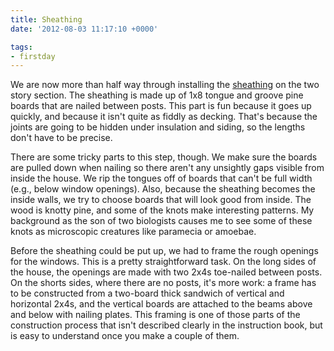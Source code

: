 ```yaml
---
title: Sheathing
date: '2012-08-03 11:17:10 +0000'

tags:
- firstday
---
```


We are now more than half way through installing the
[sheathing](/gallery/FirstDay%20Cottage/P7300776.JPG)
on the two story section.  The sheathing is made up of 1x8 tongue and
groove pine boards that are nailed between posts.  This part is fun
because it goes up quickly, and because it isn't quite as fiddly as
decking.  That's because the joints are going to be hidden under
insulation and siding, so the lengths don't have to be precise.

There are some tricky parts to this step, though.  We make sure the
boards are pulled down when nailing so there aren't any unsightly gaps
visible from inside the house.  We rip the tongues off of boards that
can't be full width (e.g., below window openings).  Also, because the
sheathing becomes the inside walls, we try to choose boards that will
look good from inside.  The wood is knotty pine, and some of the knots
make interesting patterns.  My background as the son of two biologists
causes me to see some of these knots as microscopic creatures like
paramecia or amoebae.

Before the sheathing could be put up, we had to frame the rough
openings for the windows.  This is a pretty straightforward task.  On
the long sides of the house, the openings are made with two 2x4s
toe-nailed between posts.  On the shorts sides, where there are no
posts, it's more work: a frame has to be constructed from a two-board
thick sandwich of vertical and horizontal 2x4s, and the vertical
boards are attached to the beams above and below with nailing plates.
This framing is one of those parts of the construction process that
isn't described clearly in the instruction book, but is easy to
understand once you make a couple of them.
